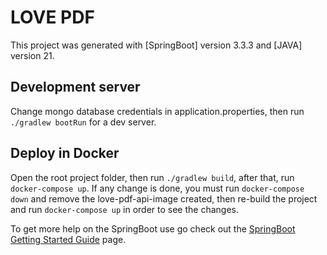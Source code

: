 # LOVE PDF

This project was generated with [SpringBoot] version 3.3.3 and [JAVA] version 21.

## Development server

Change mongo database credentials in application.properties, then run `./gradlew bootRun` for a dev server.

## Deploy in Docker

Open the root project folder, then run `./gradlew build`, after that, run `docker-compose up`. If any change is done, you must run `docker-compose down` and remove the love-pdf-api-image created, 
then re-build the project and run `docker-compose up` in order to see the changes.

To get more help on the SpringBoot use go check out the [SpringBoot Getting Started Guide](https://github.com/spring-guides/gs-spring-boot.git) page.

